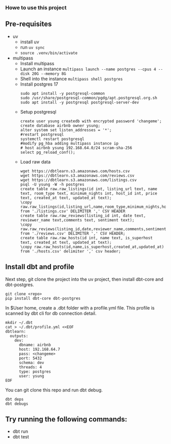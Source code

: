 ### Howe to use this project
## Pre-requisites
* uv
  - install uv
  - run `uv sync`
  - `source .venv/bin/activate`
* multipass 
  - Install multipass
  - Launch an instance `multipass launch --name postgres --cpus 4 --disk 20G --memory 8G`
  - Shell into the instance `multipass shell postgres`
  - Install postgres 17
    ```
    sudo apt install -y postgresql-common
    sudo /usr/share/postgresql-common/pgdg/apt.postgresql.org.sh
    sudo apt install -y postgresql postgresql-server-dev
    ```
  - Setup postgresql
    ```
    create user ysung createdb with encrypted password 'changeme';
    create database airbnb owner ysung;
    alter system set listen_addresses = '*';
    #restart postgresql
    systemctl restart postgresql
    #modify pg_hba adding multipass instance ip
    # host airbnb ysung 192.168.64.0/24 scram-sha-256
    select pg_reload_conf();
    
    ```
  - Load raw data
    ```
    wget https://dbtlearn.s3.amazonaws.com/hosts.csv
    wget https://dbtlearn.s3.amazonaws.com/reviews.csv
    wget https://dbtlearn.s3.amazonaws.com/listings.csv
    psql -U ysung -W -h postgres 
    create table raw.raw_listings(id int, listing_url text, name text, room_type text, minimum_nights int, host_id int, price text, created_at text, updated_at text);
    \copy raw.raw_listings(id,listing_url,name,room_type,minimum_nights,host_id,price,created_at,updated_at) from './listings.csv' DELIMITER ',' CSV HEADER
    create table raw.raw_reviews(listing_id int, date text, reviewer_name text,comments text, sentiment text);
    \copy raw.raw_reviews(listing_id,date,reviewer_name,comments,sentiment) from './reviews.csv' DELIMITER ',' CSV HEADER;
    create table raw.raw_hosts(id int, name text, is_superhost text, created_at text, updated_at text);
    \copy raw.raw_hosts(id,name,is_superhost,created_at,updated_at) from './hosts.csv' delimiter ',' csv header;
    ```
## Install dbt and profile
Next step, git clone the project into the uv project, then install dbt-core and dbt-postgres.
```
git clone <repo>
pip install dbt-core dbt-postgres
```
In $User home, create a .dbt folder with a profile.yml file. This profile is scanned by dbt cli for db connection detail. 
  ```
  mkdir ~/.dbt
  cat > ~/.dbt/profile.yml <<EOF
  dbtlearn:
    outputs:
      dev:
        dbname: airbnb
        host: 192.168.64.7
        pass: <changeme>
        port: 5432
        schema: dev
        threads: 4
        type: postgres
        user: ysung
  EOF

  ```
You can git clone this repo and run dbt debug.
```
dbt deps
dbt debugs
```
## Try running the following commands:
- dbt run
- dbt test
